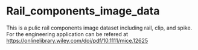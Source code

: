 # Rail_components_image_data
This is a pulic rail components image dataset including rail, clip, and spike. For the engineering application can be refered at https://onlinelibrary.wiley.com/doi/pdf/10.1111/mice.12625
